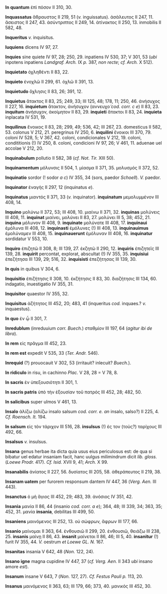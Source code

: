 **In quantum** ἐπὶ πόσον II 310, 30.

**Inquassatus** ἄθραυστος II 219, 51 (*v.* inguissatus). ἀσάλευτος II
247, 11. ἄσειστος II 247, 43. ἀσύντριπτος II 249, 14. ἀτίνακτος II 250,
13. inmobilis II 582, 48.

**Inqueritus** *v.* inquisitus.

**Iuquiens** dicens IV 97, 27.

**Inquies** sine quiete IV 97, 28; 250, 29. inpatiens IV 530, 37; V 301,
53 (*ubi* inpotens inpatiens *Landgraf. Arch.* IX *p.* 387, *non recte*;
*cf. Arch.* X 512).

**Inquietato** ὀχληθέντι II 83, 22.

**Inquieto** ἐνοχλῶ II 299, 61. ὀχλῶ II 391, 13.

**Inquietudo** ὄχλησις II 83, 26; 391, 12.

**Inquietus** ἄτακτος II 83, 25; 249, 33; III 125, 48; 178, 11; 250, 46.
ἀνήσυχος II 227, 16. **inquietum** ἄτακτον, ἀνήσυχον (αννευχο̃ *cod.
corr. c e*) II 83, 23. **inquitum** ἀνήσυχον, ἀκοίμητον II 83, 29.
**inquieti** ἄτακτοι II 83, 24. **inquieta** inplacata IV 531, 19.

**Inquilinus** ἔνοικος II 83, 28; 299, 49; 536, 42; III 267, 23.
domesticus II 582, 53. colonus V 212, 21. peregrinus IV 250, 6.
**inquilini** ἔνοικοι III 370, 79. coloni IV 528, 5; V 367, 42. coloni,
condicionales V 212, 19. coloni, condititionis (!) IV 250, 8. coloni,
condicioni IV 97, 26; V 461, 11. aduenae uel accolae V 212, 20.

**Inquinabulum** pollutio II 582, 38 (*cf. Not. Tir.* XIII 50).

**Inquinamentum** μόλυνσις II 504, 1. μίασμα II 371, 35. μολυσμός II
372, 52.

**Inquinatio** sordor (! sodor *a c*) IV 355, 34 (sors, paedor
*Schoell*). *V.* paedor.

**Inquinator** ἐναγής II 297, 12 (inquinatus *e*).

**Inquinatus** μιαντός II 371, 33 (*v.* inquinator). **inquinatum**
μεμολυμμένον III 408, 14.

**Inquino** μολύνω II 372, 53; III 408, 10. μιαίνω II 371, 32.
**inquinas** μολύνεις III 408, 11. **inquinat** μιαίνει, μολύνει II 83,
27. μολύνει III 5, 38; 452, 21. **inquina** μόλυνον III 408, 9.
**inquinate** μολύνατε III 408, 17. **inquinaui** ἐμόλυνα III 408, 12.
**inquinasti** ἐμόλυνες (!) III 408, 13. **inquinauimus** ἐμολύναμεν III
408, 15. **inquinauerunt** ἐμόλυναν III 408, 16. **inquinatur**
sordidatur V 553, 10.

**Inquiro** ἐπιζητῶ II 308, 8; III 139, 27. ἐκζητῶ II 290, 12.
**inquiris** ἐπιζητεῖς III 139, 28. **inquirit** percontat, explorat,
abscultat (!) IV 355, 35. **inquisiui** ἐπεζήτησα III 139, 29; 516, 32.
**inquisisti** ἐπεζήτησας III 139, 30.

**In quis** in quibus V 304, 6.

**Inquisitio** ἐπιζήτησις II 308, 10. ἐκζήτησις II 83, 30. διαζήτησις
III 134, 60. indagatio, inuestigatio IV 355, 31.

**Inquisitor** quaestor IV 355, 32.

**Inquisitus** ἀζήτητος III 452, 20; 483, 41 (inqueritus *cod.*
inquaes.? *v.* inquaestus).

**In quo** ἐν ᾧ II 301, 7.

**Inredublum** (inreduuium *corr. Buech.*) σταθμίον III 197, 64
(*agitur ibi de libra*).

**In rem** εἰς πρᾶγμα III 452, 23.

**In rem est** expedit V 535, 33 (*Ter. Andr.* 546).

**Inrequid** (?) prouocauit V 302, 53 (irritauit? inlecuit? *Buech.*).

**In ridiculo** in risu, in cachinno *Plac.* V 28, 28 = V 78, 8.

**In sacris** ἐν ὑπεξουσιότητι II 301, 1.

**In sacris patris** ὑπὸ τὴν ἐξουσίαν τοῦ πατρός III 452, 28; 482, 50.

**In salicibus** super ulmos V 461, 13.

**Insalo** ἁλίζω (αλίζω insalo salsum *cod. corr. e. an* insalo, salso?)
II 225, 4. *Cf. Roensch. It.* 194.

**In salsum** εἰς τὸν τάριχον III 516, 28. **insulsus** (!) ἐς τον
(τοὺς?) ταρίχους III 492, 66.

**Insalsus** *v.* insulsus.

**Insana** genus herbae ita dicta quia usus eius periculosus est: de qua
si bibatur uel edatur insaniam facit, hanc uulgus milimindrum dicit
*lib. gloss.* (*Loewe Prodr.* 417). *Cf. Isid.* XVII 9, 41; *Arch.* X
99.

**Insanabilis** ἀνίατος II 227, 56. δυσίατος III 205, 58. ἀθεράπευτος II
219, 38.

**Insanam uatem** per furorem responsum dantem IV 447, 36 (*Verg.*
*Aen.* III 443).

**Insanctus** ὁ μὴ ἅγιος III 452, 29; 483, 39. ἀνόσιος IV 351, 42.

**Insania** μανία II 86, 44 (insanio *cod. corr. a e*); 364, 48; III
339, 34; 363, 35; 452, 31. μανία **insania**, debilitas III 499, 50.

**Insaniens** μαινόμενος III 252, 13. οὐ σώφρων, ἄφρων III 177, 66.

**Insanio** μαίνομαι II 363, 64. ἐνθουσιῶ II 299, 20. ἐνθουσιῶ, θειάζω
III 238, 25. **insanis** μαίνῃ II 86, 43. **insanit** μαίνεται II 86,
46; III 5, 40. **insanitur** (!) furit IV 355, 44. *V.* oestrum *et
Loewe GL. N.* 167.

**Insanitas** insania V 642, 48 (*Non.* 122, 24).

**Insano igne** magna cupidine IV 447, 37 (*cf. Verg. Aen.* II 343
*ubi* insano amore *est*).

**Insanum** insane V 643, 7 (*Non.* 127, 27). *Cf. Festus Pauli p.* 113,
20.

**Insanus** μαινόμενος II 363, 63; III 179, 66; 373, 40. μανικός III
452, 30.
